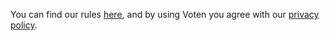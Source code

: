 You can find our rules [here](https://voten.co/tos), and by using Voten you agree with our [privacy policy](https://voten.co/privacy-policy).

